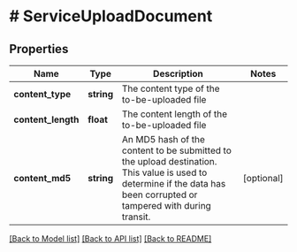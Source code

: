 # # ServiceUploadDocument

## Properties

Name | Type | Description | Notes
------------ | ------------- | ------------- | -------------
**content_type** | **string** | The content type of the to-be-uploaded file |
**content_length** | **float** | The content length of the to-be-uploaded file |
**content_md5** | **string** | An MD5 hash of the content to be submitted to the upload destination. This value is used to determine if the data has been corrupted or tampered with during transit. | [optional]

[[Back to Model list]](../../README.md#models) [[Back to API list]](../../README.md#endpoints) [[Back to README]](../../README.md)
